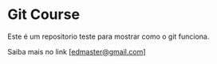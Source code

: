 # Git Course

Este é um repositorio teste para mostrar como o git funciona. 

Saiba mais no link [edmaster@gmail.com]
